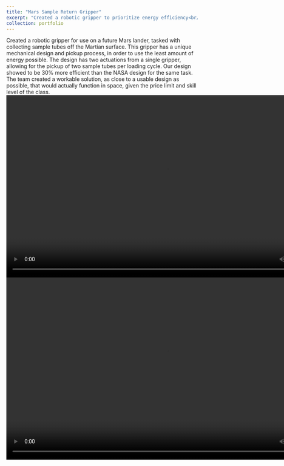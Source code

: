 ```yaml
---
title: "Mars Sample Return Gripper"
excerpt: "Created a robotic gripper to prioritize energy efficiency<br/>"
collection: portfolio
---
```


Created a robotic gripper for use on a future Mars lander, tasked with collecting sample tubes off the Martian surface. This gripper has a unique mechanical design and pickup process, in order to use the least amount of energy possible. The design has two actuations from a single gripper, allowing for the pickup of two sample tubes per loading cycle. Our design showed to be 30% more efficient than the NASA design for the same task. The team created a workable solution, as close to a usable design as possible, that would actually function in space, given the price limit and skill level of the class.
<video src="/images/grab1.MP4" width="848" height="480" controls></video>
<video src="/images/grab2.MP4" width="848" height="480" controls></video>
